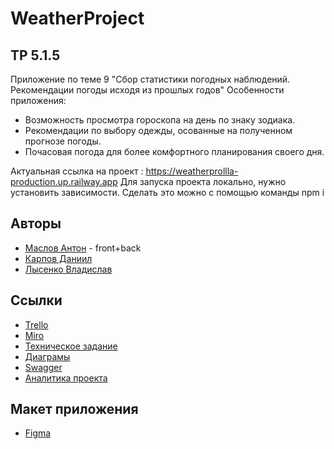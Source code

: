 # WeatherProject
## TP 5.1.5
Приложение по теме 9 "Сбор статистики погодных наблюдений. Рекомендации погоды исходя из прошлых годов"
Особенности приложения:
 * Возможность просмотра гороскопа на день по знаку зодиака.
 * Рекомендации по выбору одежды, осованные на полученном прогнозе погоды.
 * Почасовая погода для более комфортного планирования своего дня.

Актуальная ссылка на проект : https://weatherprollla-production.up.railway.app
Для запуска проекта локально, нужно установить зависимости. Cделать это можно с помощью команды npm i
## Авторы

* [Маслов Антон](https://github.com/prollla) - front+back
* [Карпов Даниил](https://github.com/HAZZI36)
* [Лысенко Владислав](https://github.com/IzolentaKod)

## Ссылки

* [Trello](https://trello.com/b/8p3AaO2b/weatherproject)
* [Miro](https://miro.com/app/board/uXjVMabYd24=/)
* [Техническое задание](https://github.com/prollla/WeatherProject/tree/main/Documentation)
* [Диаграмы](https://github.com/prollla/WeatherProject/tree/main/Documentation)
* [Swagger](https://weatherprollla-production.up.railway.app/api-docs/)
* [Аналитика проекта](https://metrika.yandex.ru/dashboard?group=dekaminute&period=today&id=93957249)



## Макет приложения

* [Figma](https://www.figma.com/file/V0xdpbaFKpEegoxoUzdSbP/Untitled?type=design&node-id=0-1&t=AVPWpk5GX78fCF9g-0)

